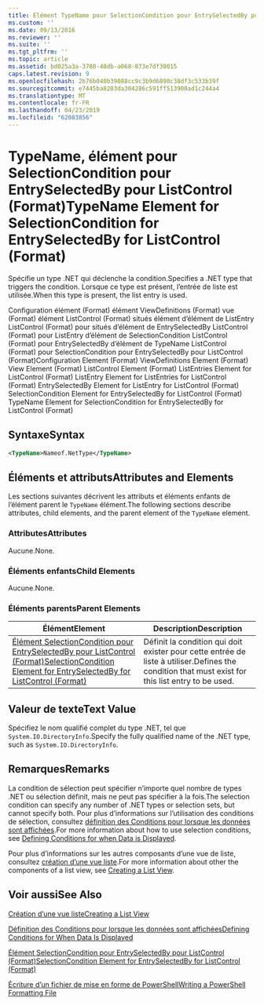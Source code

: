 ```yaml
---
title: Élément TypeName pour SelectionCondition pour EntrySelectedBy pour ListControl (Format) | Microsoft Docs
ms.custom: ''
ms.date: 09/13/2016
ms.reviewer: ''
ms.suite: ''
ms.tgt_pltfrm: ''
ms.topic: article
ms.assetid: bd025a3a-3780-40db-a068-873e7df38015
caps.latest.revision: 9
ms.openlocfilehash: 2b76b040b39088cc9c3b9d6890c38df3c533b39f
ms.sourcegitcommit: e7445ba8203da304286c591ff513900ad1c244a4
ms.translationtype: MT
ms.contentlocale: fr-FR
ms.lasthandoff: 04/23/2019
ms.locfileid: "62083856"
---
```

# <a name="typename-element-for-selectioncondition-for-entryselectedby-for-listcontrol-format"></a><span data-ttu-id="aa0e1-102">TypeName, élément pour SelectionCondition pour EntrySelectedBy pour ListControl (Format)</span><span class="sxs-lookup"><span data-stu-id="aa0e1-102">TypeName Element for SelectionCondition for EntrySelectedBy for ListControl (Format)</span></span>

<span data-ttu-id="aa0e1-103">Spécifie un type .NET qui déclenche la condition.</span><span class="sxs-lookup"><span data-stu-id="aa0e1-103">Specifies a .NET type that triggers the condition.</span></span> <span data-ttu-id="aa0e1-104">Lorsque ce type est présent, l’entrée de liste est utilisée.</span><span class="sxs-lookup"><span data-stu-id="aa0e1-104">When this type is present, the list entry is used.</span></span>

<span data-ttu-id="aa0e1-105">Configuration élément (Format) élément ViewDefinitions (Format) vue (Format) élément ListControl (Format) situés élément d’élément de ListEntry ListControl (Format) pour situés d’élément de EntrySelectedBy ListControl (Format) pour ListEntry d’élément de SelectionCondition ListControl (Format) pour EntrySelectedBy d’élément de TypeName ListControl (Format) pour SelectionCondition pour EntrySelectedBy pour ListControl (Format)</span><span class="sxs-lookup"><span data-stu-id="aa0e1-105">Configuration Element (Format) ViewDefinitions Element (Format) View Element (Format) ListControl Element (Format) ListEntries Element for ListControl (Format) ListEntry Element for ListEntries for ListControl (Format) EntrySelectedBy Element for ListEntry for ListControl (Format) SelectionCondition Element for EntrySelectedBy for ListControl (Format) TypeName Element for SelectionCondition for EntrySelectedBy for ListControl (Format)</span></span>

## <a name="syntax"></a><span data-ttu-id="aa0e1-106">Syntaxe</span><span class="sxs-lookup"><span data-stu-id="aa0e1-106">Syntax</span></span>

```xml
<TypeName>Nameof.NetType</TypeName>
```

## <a name="attributes-and-elements"></a><span data-ttu-id="aa0e1-107">Éléments et attributs</span><span class="sxs-lookup"><span data-stu-id="aa0e1-107">Attributes and Elements</span></span>

<span data-ttu-id="aa0e1-108">Les sections suivantes décrivent les attributs et éléments enfants de l’élément parent le `TypeName` élément.</span><span class="sxs-lookup"><span data-stu-id="aa0e1-108">The following sections describe attributes, child elements, and the parent element of the `TypeName` element.</span></span>

### <a name="attributes"></a><span data-ttu-id="aa0e1-109">Attributes</span><span class="sxs-lookup"><span data-stu-id="aa0e1-109">Attributes</span></span>

<span data-ttu-id="aa0e1-110">Aucune.</span><span class="sxs-lookup"><span data-stu-id="aa0e1-110">None.</span></span>

### <a name="child-elements"></a><span data-ttu-id="aa0e1-111">Éléments enfants</span><span class="sxs-lookup"><span data-stu-id="aa0e1-111">Child Elements</span></span>

<span data-ttu-id="aa0e1-112">Aucune.</span><span class="sxs-lookup"><span data-stu-id="aa0e1-112">None.</span></span>

### <a name="parent-elements"></a><span data-ttu-id="aa0e1-113">Éléments parents</span><span class="sxs-lookup"><span data-stu-id="aa0e1-113">Parent Elements</span></span>

|<span data-ttu-id="aa0e1-114">Élément</span><span class="sxs-lookup"><span data-stu-id="aa0e1-114">Element</span></span>|<span data-ttu-id="aa0e1-115">Description</span><span class="sxs-lookup"><span data-stu-id="aa0e1-115">Description</span></span>|
|-------------|-----------------|
|[<span data-ttu-id="aa0e1-116">Élément SelectionCondition pour EntrySelectedBy pour ListControl (Format)</span><span class="sxs-lookup"><span data-stu-id="aa0e1-116">SelectionCondition Element for EntrySelectedBy for ListControl (Format)</span></span>](./selectioncondition-element-for-entryselectedby-for-listcontrol-format.md)|<span data-ttu-id="aa0e1-117">Définit la condition qui doit exister pour cette entrée de liste à utiliser.</span><span class="sxs-lookup"><span data-stu-id="aa0e1-117">Defines the condition that must exist for this list entry to be used.</span></span>|

## <a name="text-value"></a><span data-ttu-id="aa0e1-118">Valeur de texte</span><span class="sxs-lookup"><span data-stu-id="aa0e1-118">Text Value</span></span>

<span data-ttu-id="aa0e1-119">Spécifiez le nom qualifié complet du type .NET, tel que `System.IO.DirectoryInfo`.</span><span class="sxs-lookup"><span data-stu-id="aa0e1-119">Specify the fully qualified name of the .NET type, such as `System.IO.DirectoryInfo`.</span></span>

## <a name="remarks"></a><span data-ttu-id="aa0e1-120">Remarques</span><span class="sxs-lookup"><span data-stu-id="aa0e1-120">Remarks</span></span>

<span data-ttu-id="aa0e1-121">La condition de sélection peut spécifier n’importe quel nombre de types .NET ou sélection définit, mais ne peut pas spécifier à la fois.</span><span class="sxs-lookup"><span data-stu-id="aa0e1-121">The selection condition can specify any number of .NET types or selection sets, but cannot specify both.</span></span> <span data-ttu-id="aa0e1-122">Pour plus d’informations sur l’utilisation des conditions de sélection, consultez [définition des Conditions pour lorsque les données sont affichées](./defining-conditions-for-displaying-data.md).</span><span class="sxs-lookup"><span data-stu-id="aa0e1-122">For more information about how to use selection conditions, see [Defining Conditions for when Data is Displayed](./defining-conditions-for-displaying-data.md).</span></span>

<span data-ttu-id="aa0e1-123">Pour plus d’informations sur les autres composants d’une vue de liste, consultez [création d’une vue liste](./creating-a-list-view.md).</span><span class="sxs-lookup"><span data-stu-id="aa0e1-123">For more information about other the components of a list view, see [Creating a List View](./creating-a-list-view.md).</span></span>

## <a name="see-also"></a><span data-ttu-id="aa0e1-124">Voir aussi</span><span class="sxs-lookup"><span data-stu-id="aa0e1-124">See Also</span></span>

[<span data-ttu-id="aa0e1-125">Création d’une vue liste</span><span class="sxs-lookup"><span data-stu-id="aa0e1-125">Creating a List View</span></span>](./creating-a-list-view.md)

[<span data-ttu-id="aa0e1-126">Définition des Conditions pour lorsque les données sont affichées</span><span class="sxs-lookup"><span data-stu-id="aa0e1-126">Defining Conditions for When Data Is Displayed</span></span>](./defining-conditions-for-displaying-data.md)

[<span data-ttu-id="aa0e1-127">Élément SelectionCondition pour EntrySelectedBy pour ListControl (Format)</span><span class="sxs-lookup"><span data-stu-id="aa0e1-127">SelectionCondition Element for EntrySelectedBy for ListControl (Format)</span></span>](./selectioncondition-element-for-entryselectedby-for-listcontrol-format.md)

[<span data-ttu-id="aa0e1-128">Écriture d’un fichier de mise en forme de PowerShell</span><span class="sxs-lookup"><span data-stu-id="aa0e1-128">Writing a PowerShell Formatting File</span></span>](./writing-a-powershell-formatting-file.md)
